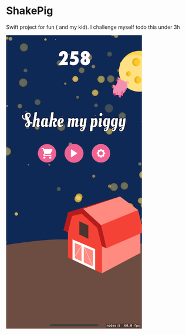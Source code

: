 # ShakePig
Swift project for fun ( and my kid). I challenge myself todo this under 3h

![Screen](https://github.com/miff/ShakePig/blob/master/Screen.png)
